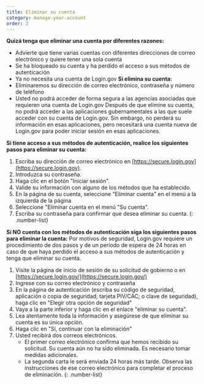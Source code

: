 ```yaml
---
title: Eliminar su cuenta
category: manage-your-account
order: 2
---
```


__Quizá tenga que eliminar una cuenta por diferentes razones:__
* Advierte que tiene varias cuentas con diferentes direcciones de correo electrónico y quiere tener una sola cuenta
* Se ha bloqueado su cuenta y ha perdido el acceso a sus métodos de autenticación
* Ya no necesita una cuenta de Login.gov
__Si elimina su cuenta:__
* Eliminaremos su dirección de correo electrónico, contraseña y número de teléfono
* Usted no podrá acceder de forma segura a las agencias asociadas que requieren una cuenta de Login.gov
Después de que elimine su cuenta, no podrá acceder a las aplicaciones gubernamentales a las que suele acceder con su cuenta de Login.gov. Sin embargo, no perderá su información en esas aplicaciones, pero necesitará una cuenta nueva de Login.gov para poder iniciar sesión en esas aplicaciones.

__Si tiene acceso a sus métodos de autenticación, realice los siguientes pasos para eliminar su cuenta:__

1. Escriba su dirección de correo electrónico en [https://secure.login.gov](https://secure.login.gov).
1. Introduzca su contraseña.
1. Haga clic en el botón "Iniciar sesión".
1. Valide su información con alguno de los métodos que ha establecido.
1. En la página de su cuenta, seleccione "Eliminar cuenta" en el menú a la izquierda de la página
1. Seleccione "Eliminar cuenta en el menú "Su cuenta".
1. Escriba su contraseña para confirmar que desea eliminar su cuenta.
{: .number-list}

__Si NO cuenta con los métodos de autenticación siga los siguientes pasos para eliminar la cuenta:__
Por motivos de seguridad, Login.gov requiere un procedimiento de dos pasos y de un período de espera de 24 horas en caso de que haya perdido el acceso a sus métodos de autenticación y tenga que eliminar su cuenta.

1. Visite la página de inicio de sesión de su solicitud de gobierno o en [https://secure.login.gov/](https://secure.login.gov/)
1. Ingrese con su correo electrónico y contraseña
1. En la página de autenticación (escriba su código de seguridad, aplicación o copia de seguridad; tarjeta PIV/CAC; o clave de seguridad), haga clic en "Elegir otra opción de seguridad"
1. Vaya a la parte inferior y haga clic en el enlace "eliminar su cuenta".
1. Lea atentamente toda la información y asegúrese de que eliminar su cuenta es su única opción.
1. Haga clic en "Sí, continuar con la eliminación"
1. Usted recibirá dos correos electrónicos.
    * El primer correo electrónico confirma que hemos recibido su solicitud. Su cuenta aún no ha sido eliminada. Es necesario tomar medidas adicionales.
    * La segunda carta le será enviada 24 horas más tarde. Observa las instrucciones de ese correo electrónico para completar el proceso de eliminación.
{: .number-list}

